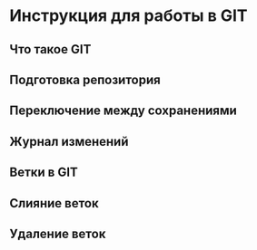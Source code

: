 # Инструкция для работы в GIT

## Что такое GIT

## Подготовка репозитория

## Переключение между сохранениями

## Журнал изменений

## Ветки в GIT

## Слияние веток

## Удаление веток